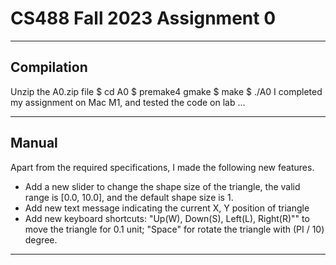 # CS488 Fall 2023 Assignment 0

---

## Compilation
Unzip the A0.zip file
$ cd A0
$ premake4 gmake
$ make
$ ./A0
I completed my assignment on Mac M1, and tested the code on lab ...

---

## Manual
Apart from the required specifications, I made the following new features.

* Add a new slider to change the shape size of the triangle, the valid range is [0.0, 10.0], and the default shape size is 1.
* Add new text message indicating the current X, Y position of triangle
* Add new keyboard shortcuts: "Up(W), Down(S), Left(L), Right(R)"" to move the triangle for 0.1 unit; "Space" for rotate the triangle with (PI / 10) degree.

----
